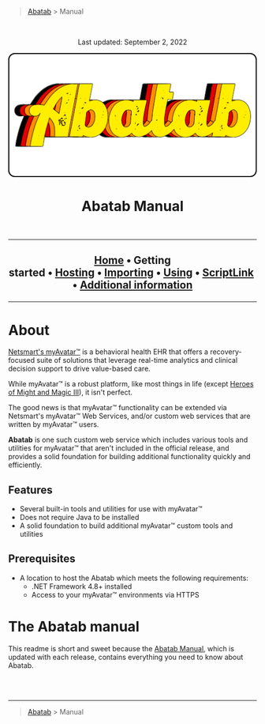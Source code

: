 <!-- A generic README template for a GitHub repository manual [b220829.094029]
     - All URLs should use reference-links added at the end of this documentation.
-->

<!-- BREADCRUMBS
     - Documentation breadcrumbs.
     - This should also be at the end of the documentation as well.
-->
> [Abatab][REPOSITORY-URL] > Manual

<br>
<div align="center">

  <!-- PROJECT LOGO
      - Project logo should be located at "./.github/Logos/ProjectLogo.png".
      - Short description of the project.
  -->

  Last updated: September 2, 2022

  ![PROJECT-LOGO][PROJECT-LOGO]
  <h1> 
  Abatab Manual
  </h1>
  <br>

</div>

***

<div align="center">

  <h2>

  [Home](manual.md)&nbsp;&bull;&nbsp;Getting started&nbsp;&bull;&nbsp;[Hosting](manual-hosting-maws.md)&nbsp;&bull;&nbsp;[Importing](manual-importing-maws.md)&nbsp;&bull;&nbsp;[Using](manual-using-maws.md)&nbsp;&bull;&nbsp;[ScriptLink](manual-scriptlink-events.md)&nbsp;&bull;&nbsp;[Additional information](manual-additional-information.md)

  </h2>
  </div>

***

# About

[Netsmart's myAvatar™](https://www.ntst.com/Solutions-and-Services/Offerings/myAvatar) is a behavioral health EHR that offers a recovery-focused suite of solutions that leverage real-time analytics and clinical decision support to drive value-based care.

While myAvatar™ is a robust platform, like most things in life (except [Heroes of Might and Magic III](https://www.gog.com/game/heroes_of_might_and_magic_3_complete_edition)), it isn't perfect.

The good news is that myAvatar™ functionality can be extended via Netsmart's myAvatar™ Web Services, and/or custom web services that are written by myAvatar™ users.

**Abatab** is one such custom web service which includes various tools and utilities for myAvatar™ that aren't included in the official release, and provides a solid foundation for building additional functionality quickly and efficiently.

## Features

* Several built-in tools and utilities for use with myAvatar™
* Does not require Java to be installed
* A solid foundation to build additional myAvatar™ custom tools and utilities

## Prerequisites

* A location to host the Abatab which meets the following requirements:
  * .NET Framework 4.8+ installed
  * Access to your myAvatar™ environments via HTTPS

# The Abatab manual

This readme is short and sweet because the [Abatab Manual](./Documentation/Manual/Manual.md), which is updated with each release, contains everything you need to know about Abatab.

<!-- REFERENCE LINKS: REPOSITORY
     These reference links should be standard across all project documentation.
-->
[REPOSITORY-URL]: https://github.com/spectrum-health-systems/Abatab
[PROJECT-LOGO]: ../../.github/Logos/ProjectLogo.png

<!-- REFERENCE LINKS: REPOSITORY DOCUMENTATION
     These reference links should be standard across all project documentation.
-->
[MANUAL]: ./Documentation/Manual/Manual.md
[MANUAL-GETTING-STARTED]: ./Documentation/Manual/Manual-Getting-Started.md
[MANUAL-HOSTING-ABATAB]: ./Documentation/Manual/Manual-Hosting-Abatab.md
[MANUAL-IMPORTING-ABATAB]: ./Documentation/Manual/Manual-Importing-Abatab.md
[MANUAL-USING-ABATAB]: ./Documentation/Manual/Manual-Using-Abatab.md
[MANUAL-SCRIPTLINK]: ./Documentation/Manual/Manual-ScriptLink.md
[MANUAL-ADDITIONAL-INFORMATION]: ./Documentation/Manual/Manual-Additional-Information.md

[SOURCECODE]: ./Documentation/Sourcecode/Sourcecode.md

<br>

<!-- BREADCRUMBS
     - Documentation breadcrumbs. This should also be at the start of the documentation as well.
-->
<br>

***

> [Abatab][REPOSITORY-URL] > Manual